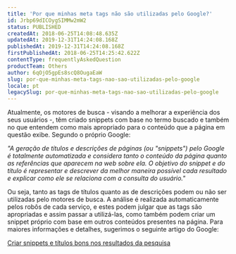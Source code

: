 ```yaml
---
title: 'Por que minhas meta tags não são utilizadas pelo Google?'
id: Jrbp69dICOygSIMMw2mW2
status: PUBLISHED
createdAt: 2018-06-25T14:08:48.635Z
updatedAt: 2019-12-31T14:24:08.168Z
publishedAt: 2019-12-31T14:24:08.168Z
firstPublishedAt: 2018-06-25T14:25:42.622Z
contentType: frequentlyAskedQuestion
productTeam: Others
author: 6qOjO5gpEs8scQ8OugaEaW
slug: por-que-minhas-meta-tags-nao-sao-utilizadas-pelo-google
locale: pt
legacySlug: por-que-minhas-meta-tags-nao-sao-utilizadas-pelo-google
---
```


Atualmente, os motores de busca - visando a melhorar a experiência dos seus usuários -, têm criado snippets com base no termo buscado e também no que entendem como mais apropriado para o conteúdo que a página em questão exibe. Segundo o próprio Google:

*"A geração de títulos e descrições de páginas (ou "snippets") pelo Google é totalmente automatizada e considera tanto o conteúdo da página quanto as referências que aparecem na web sobre ela. O objetivo do snippet e do título é representar e descrever da melhor maneira possível cada resultado e explicar como ele se relaciona com a consulta do usuário."*

Ou seja, tanto as tags de títulos quanto as de descrições podem ou não ser utilizadas pelo motores de busca. A análise é realizada automaticamente pelos robôs de cada serviço, e estes podem julgar que as tags são apropriadas e assim passar a utilizá-las, como também podem criar um snippet próprio com base em outros conteúdos presentes na página. Para maiores informações e detalhes, sugerimos o seguinte artigo do Google:

[Criar snippets e títulos bons nos resultados da pesquisa](https://support.google.com/webmasters/answer/35624)
